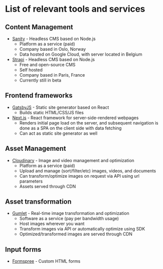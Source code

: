 # List of relevant tools and services


## Content Management
- [Sanity](https://www.sanity.io/) - Headless CMS based on Node.js
  - Platform as a service (paid)
  - Company based in Oslo, Norway
  - Data hosted on Google Cloud, with server located in Belgium
- [Strapi](https://strapi.io/) - Headless CMS based on Node.js
  - Free and open-source CMS
  - Self hosted
  - Company based in Paris, France
  - Currently still in beta


## Frontend frameworks
- [GatsbyJS](https://www.gatsbyjs.org/) - Static site generator based on React
  - Builds static HTML/CSS/JS files
- [Next.js](https://nextjs.org/) - React framework for server-side-rendered webpages
  - Renders initial page load on the server, and subsequent navigation is done as a SPA on the client side with data fetching
  - Can act as static site generator as well

## Asset Management
- [Cloudinary](https://cloudinary.com/) - Image and video management and optimization
  - Platform as a service (paid)
  - Upload and manage (sort/filter/etc) images, videos, and documents
  - Can transform/optimize images on request via API using url parameters
  - Assets served through CDN
  

## Asset transformation
- [Gumlet](https://www.gumlet.com/) - Real-time image transformation and optimization
  - Software as a service (pay per bandwidth usage)
  - Host images wherever you want
  - Transform images via API or automatically optimize using SDK
  - Optimized/transformed images are served through CDN
 

## Input forms
- [Formspree](https://formspree.io/) - Custom HTML forms
